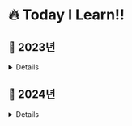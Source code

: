 # 🔥 Today I Learn!!


  
## 🔎 2023년
<details>
<summary>Details</summary>

- [231102 특정 ViewController에서 Navigation Bar 숨기기](https://github.com/DevWooHyeon/TodayILearn_TIL/blob/main/2023%EB%85%84/11%EC%9B%94/231102.md)
- [231103 NameSpace사용방법 및 enum VS struct](https://github.com/DevWooHyeon/TodayILearn_TIL/blob/main/2023%EB%85%84/11%EC%9B%94/231103.md)
- [231106 UIAlertController 사용방법](https://github.com/DevWooHyeon/TodayILearn_TIL/blob/main/2023%EB%85%84/11%EC%9B%94/231106.md)
- [231107 Swift Metatype 이란 무엇일까?!](https://github.com/DevWooHyeon/TodayILearn_TIL/blob/main/2023%EB%85%84/11%EC%9B%94/231107.md)
- [231108 indexPath는 무엇일까?](https://github.com/DevWooHyeon/TodayILearn_TIL/blob/main/2023%EB%85%84/11%EC%9B%94/231108.md)
- [231109 String(describing:) 알아보기](https://github.com/DevWooHyeon/TodayILearn_TIL/blob/main/2023%EB%85%84/11%EC%9B%94/231109.md)
- [231110 CustomStringConvertible 프로토콜 알아보기](https://github.com/DevWooHyeon/TodayILearn_TIL/blob/main/2023%EB%85%84/11%EC%9B%94/231110.md)
- [231113 UIInterfaceOrientationMask를 사용하여 화면 회전 처리 하기](https://github.com/DevWooHyeon/TodayILearn_TIL/blob/main/2023%EB%85%84/11%EC%9B%94/231113.md)
- [231114 CaseIterable 프로토콜 알아보기](https://github.com/DevWooHyeon/TodayILearn_TIL/blob/main/2023%EB%85%84/11%EC%9B%94/231114.md)
- [231115 Given, When, Then 패턴 이란?](https://github.com/DevWooHyeon/TodayILearn_TIL/blob/main/2023%EB%85%84/11%EC%9B%94/231115.md)
- [231116 SOLID 원칙 알아보기](https://github.com/DevWooHyeon/TodayILearn_TIL/blob/main/2023%EB%85%84/11%EC%9B%94/231116.md)
- [231117 Protocol 에 프로퍼티 선언시 get, set 의 차이점](https://github.com/DevWooHyeon/TodayILearn_TIL/blob/main/2023%EB%85%84/11%EC%9B%94/231117.md)
- [231120 의존성 주입 이란?](https://github.com/DevWooHyeon/TodayILearn_TIL/blob/main/2023%EB%85%84/11%EC%9B%94/231120.md)
- [231122 components() VS split()](https://github.com/DevWooHyeon/TodayILearn_TIL/blob/main/2023%EB%85%84/11%EC%9B%94/231122.md)
- [231128 Equtable 프로토콜 이란?](https://github.com/DevWooHyeon/TodayILearn_TIL/blob/main/2023%EB%85%84/11%EC%9B%94/231128.md)
- [231129 LocalizedError 프로토콜 이란?](https://github.com/DevWooHyeon/TodayILearn_TIL/blob/main/2023%EB%85%84/11%EC%9B%94/231129.md)
- [231209 인터넷 네트워크(Internet Network) 정리](https://github.com/DevWooHyeon/TodayILearn_TIL/blob/main/2023%EB%85%84/12%EC%9B%94/231209.md)
- [231210 URI, URL, URN 차이점은?](https://github.com/DevWooHyeon/TodayILearn_TIL/blob/main/2023%EB%85%84/12%EC%9B%94/231210.md)
- [231211 HTTP 프로토콜 기본 정리](https://github.com/DevWooHyeon/TodayILearn_TIL/blob/main/2023%EB%85%84/12%EC%9B%94/231211.md)
- [231214 HTTP Method 정리](https://github.com/DevWooHyeon/TodayILearn_TIL/blob/main/2023%EB%85%84/12%EC%9B%94/231214.md)
- [231215 HTTP 상태코드](https://github.com/DevWooHyeon/TodayILearn_TIL/blob/main/2023%EB%85%84/12%EC%9B%94/231215.md)
- [231220 HTTP Header part1](https://github.com/DevWooHyeon/TodayILearn_TIL/blob/main/2023%EB%85%84/12%EC%9B%94/231220.md)
- [231221 HTTP Header part2](https://github.com/DevWooHyeon/TodayILearn_TIL/blob/main/2023%EB%85%84/12%EC%9B%94/231221.md)
- [231228 URLSession 이란?](https://github.com/DevWooHyeon/TodayILearn_TIL/blob/main/2023%EB%85%84/12%EC%9B%94/231228.md)

</details>
  
## 🔎 2024년
<details>
<summary>Details</summary>
  
- [240103 Navigation Bar 코드로 구현하기(Programmatically)](https://github.com/DevWooHyeon/TodayILearn_TIL/blob/main/2024%EB%85%84/1%EC%9B%94/240103.md)
- [240104 leading(left),trailing(right) 차이점!](https://github.com/DevWooHyeon/TodayILearn_TIL/blob/main/2024%EB%85%84/1%EC%9B%94/240104.md)
- [240105 keyboard 가 view 를 가리는 경우 해결방법](https://github.com/DevWooHyeon/TodayILearn_TIL/blob/main/2024%EB%85%84/1%EC%9B%94/240105.md)
- [240108 Xcode 에서 Storyboard 파일 삭제하기](https://github.com/DevWooHyeon/TodayILearn_TIL/blob/main/2024%EB%85%84/1%EC%9B%94/240108.md)
- [240112 TableView swipe button 만들기](https://github.com/DevWooHyeon/TIL_iOS/blob/main/2024%EB%85%84/1%EC%9B%94/240112.md)

</details>
